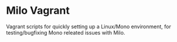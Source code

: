 # Milo Vagrant

Vagrant scripts for quickly setting up a Linux/Mono environment, for testing/bugfixing Mono releated issues with Milo.